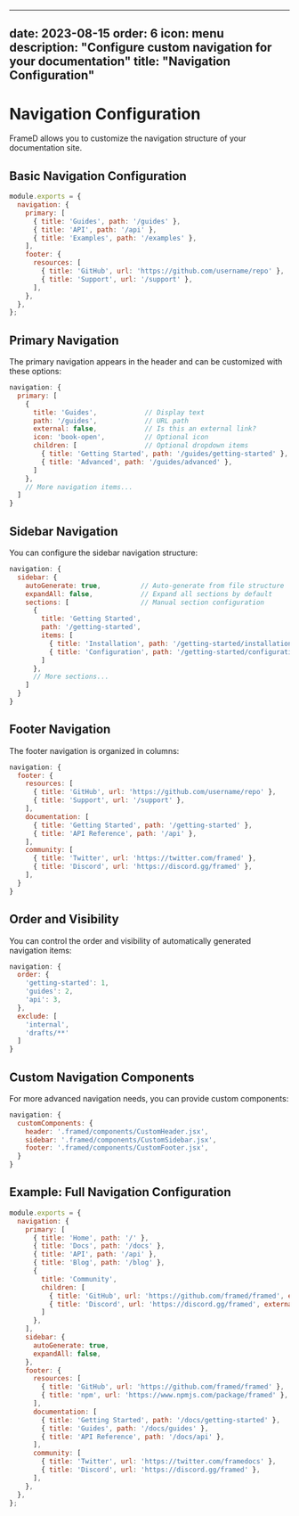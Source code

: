 
---
date: 2023-08-15
order: 6
icon: menu
description: "Configure custom navigation for your documentation"
title: "Navigation Configuration"
---

# Navigation Configuration

FrameD allows you to customize the navigation structure of your documentation site.

## Basic Navigation Configuration

```javascript
module.exports = {
  navigation: {
    primary: [
      { title: 'Guides', path: '/guides' },
      { title: 'API', path: '/api' },
      { title: 'Examples', path: '/examples' },
    ],
    footer: {
      resources: [
        { title: 'GitHub', url: 'https://github.com/username/repo' },
        { title: 'Support', url: '/support' },
      ],
    },
  },
};
```

## Primary Navigation

The primary navigation appears in the header and can be customized with these options:

```javascript
navigation: {
  primary: [
    { 
      title: 'Guides',            // Display text
      path: '/guides',            // URL path
      external: false,            // Is this an external link?
      icon: 'book-open',          // Optional icon
      children: [                 // Optional dropdown items
        { title: 'Getting Started', path: '/guides/getting-started' },
        { title: 'Advanced', path: '/guides/advanced' },
      ]
    },
    // More navigation items...
  ]
}
```

## Sidebar Navigation

You can configure the sidebar navigation structure:

```javascript
navigation: {
  sidebar: {
    autoGenerate: true,          // Auto-generate from file structure
    expandAll: false,            // Expand all sections by default
    sections: [                  // Manual section configuration
      {
        title: 'Getting Started',
        path: '/getting-started',
        items: [
          { title: 'Installation', path: '/getting-started/installation' },
          { title: 'Configuration', path: '/getting-started/configuration' },
        ]
      },
      // More sections...
    ]
  }
}
```

## Footer Navigation

The footer navigation is organized in columns:

```javascript
navigation: {
  footer: {
    resources: [
      { title: 'GitHub', url: 'https://github.com/username/repo' },
      { title: 'Support', url: '/support' },
    ],
    documentation: [
      { title: 'Getting Started', path: '/getting-started' },
      { title: 'API Reference', path: '/api' },
    ],
    community: [
      { title: 'Twitter', url: 'https://twitter.com/framed' },
      { title: 'Discord', url: 'https://discord.gg/framed' },
    ],
  }
}
```

## Order and Visibility

You can control the order and visibility of automatically generated navigation items:

```javascript
navigation: {
  order: {
    'getting-started': 1,
    'guides': 2,
    'api': 3,
  },
  exclude: [
    'internal',
    'drafts/**'
  ]
}
```

## Custom Navigation Components

For more advanced navigation needs, you can provide custom components:

```javascript
navigation: {
  customComponents: {
    header: '.framed/components/CustomHeader.jsx',
    sidebar: '.framed/components/CustomSidebar.jsx',
    footer: '.framed/components/CustomFooter.jsx',
  }
}
```

## Example: Full Navigation Configuration

```javascript
module.exports = {
  navigation: {
    primary: [
      { title: 'Home', path: '/' },
      { title: 'Docs', path: '/docs' },
      { title: 'API', path: '/api' },
      { title: 'Blog', path: '/blog' },
      { 
        title: 'Community', 
        children: [
          { title: 'GitHub', url: 'https://github.com/framed/framed', external: true },
          { title: 'Discord', url: 'https://discord.gg/framed', external: true },
        ]
      },
    ],
    sidebar: {
      autoGenerate: true,
      expandAll: false,
    },
    footer: {
      resources: [
        { title: 'GitHub', url: 'https://github.com/framed/framed' },
        { title: 'npm', url: 'https://www.npmjs.com/package/framed' },
      ],
      documentation: [
        { title: 'Getting Started', path: '/docs/getting-started' },
        { title: 'Guides', path: '/docs/guides' },
        { title: 'API Reference', path: '/docs/api' },
      ],
      community: [
        { title: 'Twitter', url: 'https://twitter.com/framedocs' },
        { title: 'Discord', url: 'https://discord.gg/framed' },
      ],
    },
  },
};
```
